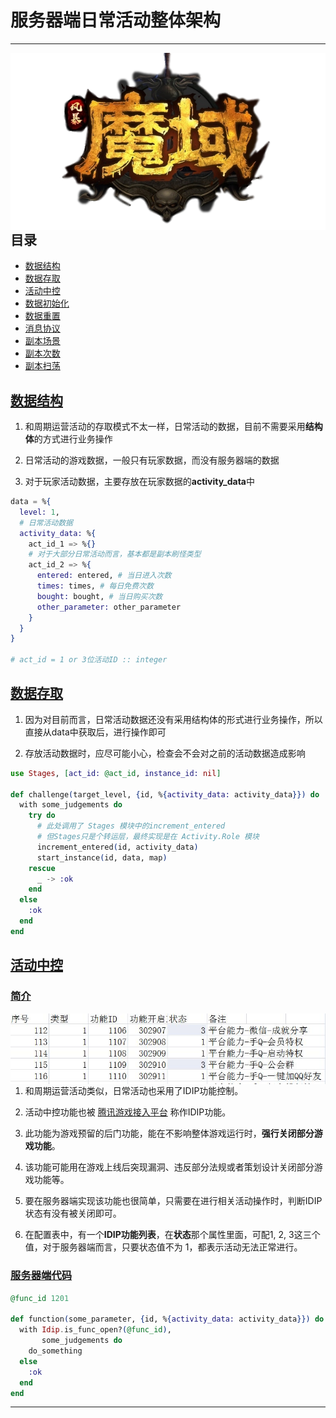 # 服务器端日常活动整体架构

---

<img src="res/fbmy.png" align="right">

## 目录

* [数据结构](#数据结构)
* [数据存取](#数据存取)
* [活动中控](#活动中控)
* [数据初始化](#数据初始化)
* [数据重置](#数据重置)
* [消息协议](#消息协议)
* [副本场景](#副本场景)
* [副本次数](#副本次数)
* [副本扫荡](#副本扫荡)

## [数据结构](#目录)

1. 和周期运营活动的存取模式不太一样，日常活动的数据，目前不需要采用**结构体**的方式进行业务操作

2. 日常活动的游戏数据，一般只有玩家数据，而没有服务器端的数据

3. 对于玩家活动数据，主要存放在玩家数据的**activity_data**中

```elixir
data = %{
  level: 1,
  # 日常活动数据
  activity_data: %{
    act_id_1 => %{}
    # 对于大部分日常活动而言，基本都是副本刷怪类型
    act_id_2 => %{
      entered: entered, # 当日进入次数
      times: times, # 每日免费次数
      bought: bought, # 当日购买次数
      other_parameter: other_parameter
    }
  }
}

# act_id = 1 or 3位活动ID :: integer
```

## [数据存取](#目录)

1. 因为对目前而言，日常活动数据还没有采用结构体的形式进行业务操作，所以直接从data中获取后，进行操作即可

2. 存放活动数据时，应尽可能小心，检查会不会对之前的活动数据造成影响

```elixir
use Stages, [act_id: @act_id, instance_id: nil]

def challenge(target_level, {id, %{activity_data: activity_data}}) do
  with some_judgements do
    try do
      # 此处调用了 Stages 模块中的increment_entered
      # 但Stages只是个转运层，最终实现是在 Activity.Role 模块
      increment_entered(id, activity_data)
      start_instance(id, data, map)
    rescue
      _ -> :ok
    end
  else
    :ok
  end
end
```

## [活动中控](#目录)

### [简介](#活动中控)

<img src="res/TIM截图20191122153854.jpg" align="right">

1. 和周期运营活动类似，日常活动也采用了IDIP功能控制。

2. 活动中控功能也被 [腾讯游戏接入平台](https://tea.qq.com/) 称作IDIP功能。

3. 此功能为游戏预留的后门功能，能在不影响整体游戏运行时，**强行关闭部分游戏功能**。

4. 该功能可能用在游戏上线后突现漏洞、违反部分法规或者策划设计关闭部分游戏功能等。

5. 要在服务器端实现该功能也很简单，只需要在进行相关活动操作时，判断IDIP状态有没有被关闭即可。

6. 在配置表中，有一个**IDIP功能列表**，在**状态**那个属性里面，可配1, 2, 3这三个值，对于服务器端而言，只要状态值不为 1，都表示活动无法正常进行。

### [服务器端代码](#活动中控)

```elixir
@func_id 1201

def function(some_parameter, {id, %{activity_data: activity_data}}) do
  with Idip.is_func_open?(@func_id),
       some_judgements do
    do_something
  else
    :ok
  end
end
```

---
